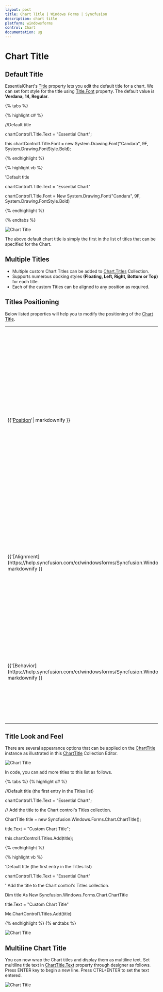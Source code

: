 ```yaml
---
layout: post
title: Chart Title | Windows Forms | Syncfusion
description: chart title
platform: windowsforms
control: Chart
documentation: ug
---
```


# Chart Title

## Default Title

EssentialChart's [Title](https://help.syncfusion.com/cr/windowsforms/Syncfusion.Windows.Forms.Chart.ChartControl.html#Syncfusion_Windows_Forms_Chart_ChartControl_Title) property lets you edit the default title for a chart. We can set font style for the title using [Title.Font](https://help.syncfusion.com/cr/windowsforms/Syncfusion.Windows.Forms.Chart.ChartTitle.html#Syncfusion_Windows_Forms_Chart_ChartTitle_Font) property. The default value is **Verdana, 14, Regular**.

{% tabs %}

{% highlight c# %}

//Default title

chartControl1.Title.Text = "Essential Chart";

this.chartControl1.Title.Font = new System.Drawing.Font("Candara", 9F, System.Drawing.FontStyle.Bold);

{% endhighlight %}

{% highlight vb %}

'Default title

chartControl1.Title.Text = "Essential Chart"

chartControl1.Title.Font = New System.Drawing.Font("Candara", 9F, System.Drawing.FontStyle.Bold)

{% endhighlight %}

{% endtabs %}

![Chart Title](Chart-Appearance_images/Chart-Appearance_img9.jpeg)

The above default chart title is simply the first in the list of titles that can be specified for the Chart.

## Multiple Titles

* Multiple custom Chart Titles can be added to [Chart.Titles](https://help.syncfusion.com/cr/windowsforms/Syncfusion.Windows.Forms.Chart.ChartControl.html#Syncfusion_Windows_Forms_Chart_ChartControl_Titles) Collection.
* Supports numerous docking styles **(Floating, Left, Right, Bottom or Top)** for each title.
* Each of the custom Titles can be aligned to any position as required.

## Titles Positioning

Below listed properties will help you to modify the positioning of the [Chart Title](https://help.syncfusion.com/cr/windowsforms/Syncfusion.Windows.Forms.Chart.ChartTitle.html).

<table>
<tr>
<th>
ChartTitle Property</th><th>
Description</th></tr>
<tr>
<td>

{{'[Position](https://help.syncfusion.com/cr/windowsforms/Syncfusion.Windows.Forms.Chart.ChartTitle.html#Syncfusion_Windows_Forms_Chart_ChartTitle_Position)'| markdownify }}
</td><td>
Specifies the position relative to the chart at which to render the chart title panel.<ul><li> Top - above the chart(Default setting)</li><li> Left - left of the chart</li><li> Right - right of the chart</li><li>Bottom - below the chart</li><li>Floating - will not be docked to any specific location. Can be docked manually by dragging the title panel.</li></ul></td></tr>
<tr>
<td>
<br>{{'[Alignment](https://help.syncfusion.com/cr/windowsforms/Syncfusion.Windows.Forms.Chart.ChartDockControl.html#Syncfusion_Windows_Forms_Chart_ChartDockControl_Alignment)'| markdownify }}</td><td>
When docked to a side, this property specifies how the title panel should be aligned with respect to the chart boundaries.<ul><li> Center - will be aligned to center(default setting).</li><li> Far - will be aligned Far.</li><li> Near - will be aligned Near.</li></ul></td></tr>
<tr>
<td>
<br>{{'[Behavior](https://help.syncfusion.com/cr/windowsforms/Syncfusion.Windows.Forms.Chart.ChartDockControl.html#Syncfusion_Windows_Forms_Chart_ChartDockControl_Behavior)'| markdownify }}</td><td>
Specifies the docking behavior of the title.<ul><li> Docking - It is dockable on all four sides.</li><li> Movable - It is movable.</li><li> All - It is movable and dockable.</li><li>None - It is neither movable nor dockable.</li></ul></td></tr>
</table>

## Title Look and Feel

There are several appearance options that can be applied on the [ChartTitle](https://help.syncfusion.com/cr/windowsforms/Syncfusion.Windows.Forms.Chart.ChartTitle.html) instance as illustrated in this [ChartTitle](https://help.syncfusion.com/cr/windowsforms/Syncfusion.Windows.Forms.Chart.ChartTitle.html) Collection Editor.

![Chart Title](Chart-Appearance_images/Chart-Appearance_img10.jpeg)

In code, you can add more titles to this list as follows.

{% tabs %}
{% highlight c# %}

//Default title (the first entry in the Titles list)

chartControl1.Title.Text = "Essential Chart";

// Add the title to the Chart control's Titles collection.                

ChartTitle title = new Syncfusion.Windows.Forms.Chart.ChartTitle();

title.Text = "Custom Chart Title";

this.chartControl1.Titles.Add(title);

{% endhighlight %}

{% highlight vb %}

'Default title (the first entry in the Titles list)

chartControl1.Title.Text = "Essential Chart"

' Add the title to the Chart control's Titles collection.                

Dim title As New Syncfusion.Windows.Forms.Chart.ChartTitle

title.Text = "Custom Chart Title"

Me.ChartControl1.Titles.Add(title)

{% endhighlight %}
{% endtabs %}

![Chart Title](Chart-Appearance_images/Chart-Appearance_img11.jpeg)

## Multiline Chart Title

You can now wrap the Chart titles and display them as multiline text. Set multiline title text in [ChartTitle.Text](https://help.syncfusion.com/cr/windowsforms/Syncfusion.Windows.Forms.Chart.ChartTitle.html#Syncfusion_Windows_Forms_Chart_ChartTitle_Text) property through designer as follows. Press ENTER key to begin a new line. Press CTRL+ENTER to set the text entered.

![Chart Title](Chart-Appearance_images/Chart-Appearance_img12.jpeg)
